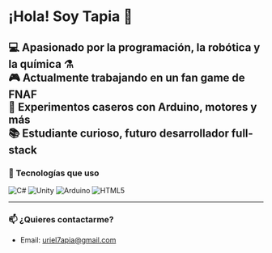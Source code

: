 # ¡Hola! Soy Tapia 👋

💻 Apasionado por la programación, la robótica y la química ⚗️  
🎮 Actualmente trabajando en un fan game de FNAF  
🔧 Experimentos caseros con Arduino, motores y más  
📚 Estudiante curioso, futuro desarrollador full-stack
---

### 🧰 Tecnologías que uso

![C#](https://img.shields.io/badge/-C%23-239120?style=flat&logo=c-sharp&logoColor=white)
![Unity](https://img.shields.io/badge/-Unity-000000?style=flat&logo=unity&logoColor=white)
![Arduino](https://img.shields.io/badge/-Arduino-00979D?style=flat&logo=arduino&logoColor=white)
![HTML5](https://img.shields.io/badge/-HTML5-E34F26?style=flat&logo=html5&logoColor=white)

---

### 📫 ¿Quieres contactarme?
- Email: uriel7apia@gmail.com
